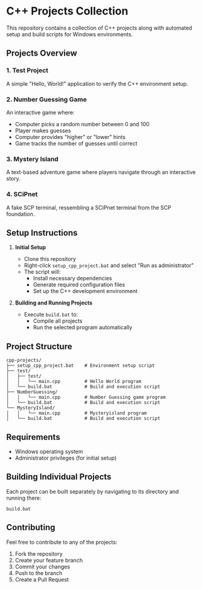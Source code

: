 # C++ Projects Collection

This repository contains a collection of C++ projects along with automated setup and build scripts for Windows environments.

## Projects Overview

### 1. Test Project
A simple "Hello, World!" application to verify the C++ environment setup.

### 2. Number Guessing Game
An interactive game where:
- Computer picks a random number between 0 and 100
- Player makes guesses
- Computer provides "higher" or "lower" hints
- Game tracks the number of guesses until correct

### 3. Mystery Island
A text-based adventure game where players navigate through an interactive story.

### 4. SCiPnet
A fake SCP terminal, ressembling a SCiPnet terminal from the SCP foundation.

## Setup Instructions

1. **Initial Setup**
   - Clone this repository
   - Right-click `setup_cpp_project.bat` and select "Run as administrator"
   - The script will:
     - Install necessary dependencies
     - Generate required configuration files
     - Set up the C++ development environment

2. **Building and Running Projects**
   - Execute `build.bat` to:
     - Compile all projects
     - Run the selected program automatically

## Project Structure
```
cpp-projects/
├── setup_cpp_project.bat    # Environment setup script
├── test/
│   ├── test/         
│   │   └── main.cpp         # Hello World program
│   └── build.bat            # Build and execution script
├── NumberGuessing/     
│   │   └── main.cpp         # Number Guessing game program
│   └── build.bat            # Build and execution script
└── MysteryIsland/      
│   │   └── main.cpp         # Mysteryisland program
│   └── build.bat            # Build and execution script
```

## Requirements
- Windows operating system
- Administrator privileges (for initial setup)

## Building Individual Projects
Each project can be built separately by navigating to its directory and running there:
```batch
build.bat
```

## Contributing
Feel free to contribute to any of the projects:
1. Fork the repository
2. Create your feature branch
3. Commit your changes
4. Push to the branch
5. Create a Pull Request

